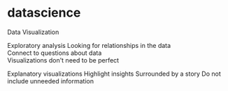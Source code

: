 # datascience

Data Visualization

Exploratory analysis
Looking for relationships in the data </br>
Connect to questions about data </br>
Visualizations don't need to be perfect </br>

Explanatory visualizations
Highlight insights
Surrounded by a story
Do not include unneeded information
